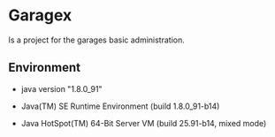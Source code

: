 # Garagex
Is a project for the garages basic administration.

## Environment
- java version "1.8.0_91"

- Java(TM) SE Runtime Environment (build 1.8.0_91-b14)

- Java HotSpot(TM) 64-Bit Server VM (build 25.91-b14, mixed mode)

